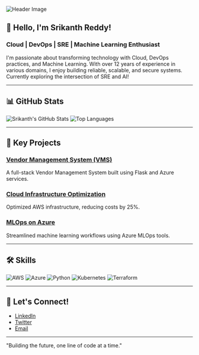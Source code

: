 ![Header Image](https://linktoyourimage.com/banner.png)

## 👋 Hello, I'm Srikanth Reddy!
### Cloud | DevOps | SRE | Machine Learning Enthusiast

I'm passionate about transforming technology with Cloud, DevOps practices, and Machine Learning. With over 12 years of experience in various domains, I enjoy building reliable, scalable, and secure systems. Currently exploring the intersection of SRE and AI!

---

## 📊 GitHub Stats
![Srikanth's GitHub Stats](https://github-readme-stats.vercel.app/api?username=mesrikanthreddy&show_icons=true&theme=radical)
![Top Languages](https://github-readme-stats.vercel.app/api/top-langs/?username=mesrikanthreddy&layout=compact&theme=radical)

---

## 🚀 Key Projects
### [Vendor Management System (VMS)](https://github.com/mesrikanthreddy/vms)
A full-stack Vendor Management System built using Flask and Azure services.

### [Cloud Infrastructure Optimization](https://github.com/mesrikanthreddy/cloud-optimization)
Optimized AWS infrastructure, reducing costs by 25%.

### [MLOps on Azure](https://github.com/mesrikanthreddy/mlops)
Streamlined machine learning workflows using Azure MLOps tools.

---

## 🛠 Skills

![AWS](https://img.shields.io/badge/AWS-232F3E?style=for-the-badge&logo=amazonaws&logoColor=white)
![Azure](https://img.shields.io/badge/Azure-0089D6?style=for-the-badge&logo=microsoftazure&logoColor=white)
![Python](https://img.shields.io/badge/Python-3776AB?style=for-the-badge&logo=python&logoColor=white)
![Kubernetes](https://img.shields.io/badge/Kubernetes-326CE5?style=for-the-badge&logo=kubernetes&logoColor=white)
![Terraform](https://img.shields.io/badge/Terraform-7B42BC?style=for-the-badge&logo=terraform&logoColor=white)

---

## 💬 Let's Connect!
- [LinkedIn](https://linkedin.com/in/mesrikanthreddy)
- [Twitter](https://twitter.com/mesrikanthreddy)
- [Email](mailto:mesrikanthreddy@example.com)

---

"Building the future, one line of code at a time." 
